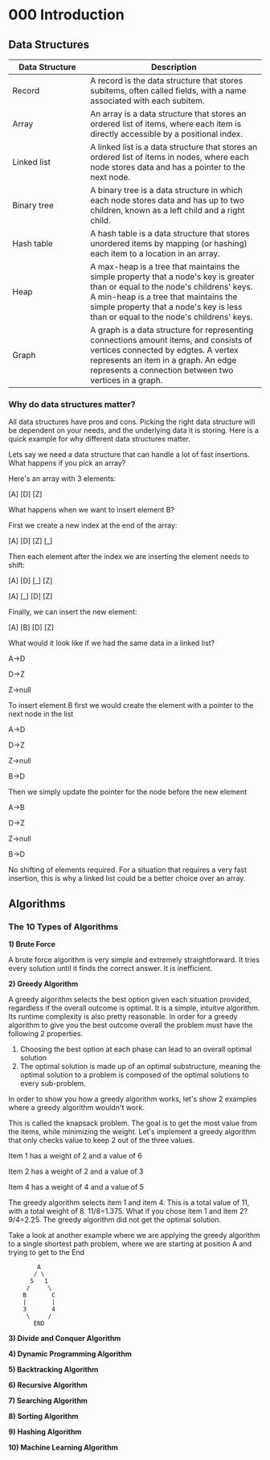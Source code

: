 # 000 Introduction

## Data Structures

<table><thead><tr><th width="139">Data Structure</th><th>Description</th></tr></thead><tbody><tr><td>Record</td><td>A record is the data structure that stores subitems, often called fields, with a name associated with each subitem.</td></tr><tr><td>Array</td><td>An array is a data structure that stores an ordered list of items, where each item is directly accessible by a positional index.</td></tr><tr><td>Linked list</td><td>A linked list is a data structure that stores an ordered list of items in nodes, where each node stores data and has a pointer to the next node.</td></tr><tr><td>Binary tree</td><td>A binary tree is a data structure in which each node stores data and has up to two children, known as a left child and a right child.</td></tr><tr><td>Hash table</td><td>A hash table is a data structure that stores unordered items by mapping (or hashing) each item to a location in an array.</td></tr><tr><td>Heap</td><td>A max-heap is a tree that maintains the simple property that a node's key is greater than or equal to the node's childrens' keys. A min-heap is a tree that maintains the simple property that a node's key is less than or equal to the node's childrens' keys.</td></tr><tr><td>Graph</td><td>A graph is a data structure for representing connections amount items, and consists of vertices connected by edgtes. A vertex represents an item in a graph. An edge represents a connection between two vertices in a graph.</td></tr></tbody></table>

### Why do data structures matter?

All data structures have pros and cons. Picking the right data structure will be dependent on your needs, and the underlying data it is storing. Here is a quick example for why different data structures matter.

Lets say we need a data structure that can handle a lot of fast insertions. What happens if you pick an array?&#x20;

Here's an array with 3 elements:

\[A] \[D] \[Z]

What happens when we want to insert element B?

First we create a new index at the end of the array:

\[A] \[D] \[Z] \[\_]

Then each element after the index we are inserting the element needs to shift:

\[A] \[D] \[\_] \[Z]

\[A] \[\_] \[D] \[Z]

Finally, we can insert the new element:

\[A] \[B] \[D] \[Z]

What would it look like if we had the same data in a linked list?

A->D

D->Z

Z->null

To insert element B first we would create the element with a pointer to the next node in the list

A->D

D->Z

Z->null

B->D

Then we simply update the pointer for the node before the new element

A->B

D->Z

Z->null

B->D

No shifting of elements required. For a situation that requires a very fast insertion, this is why a linked list could be a better choice over an array.

## Algorithms

### The 10 Types of Algorithms

**1) Brute Force**

A brute force algorithm is very simple and extremely straightforward. It tries every solution until it finds the correct answer. It is inefficient.&#x20;

**2) Greedy Algorithm**

A greedy algorithm selects the best option given each situation provided, regardless if the overall outcome is optimal. It is a simple, intuitve algorithm. Its runtime complexity is also pretty reasonable. In order for a greedy algorithm to give you the best outcome overall the problem must have the following 2 properties.

1. Choosing the best option at each phase can lead to an overall optimal solution
2. The optimal solution is made up of an optimal substructure, meaning the optimal solution to a problem is composed of the optimal solutions to every sub-problem.

In order to show you how a greedy algorithm works, let's show 2 examples where a greedy algorithm wouldn't work.

This is called the knapsack problem. The goal is to get the most value from the items, while minimizing the weight. Let's implement a greedy algorithm that only checks value to keep 2 out of the three values.

Item 1 has a weight of 2 and a value of 6

Item 2 has a weight of 2 and a value of 3

Item 4 has a weight of 4 and a value of 5

The greedy algorithm selects item 1 and item 4. This is a total value of 11, with a total weight of 8. 11/8=1.375. What if you chose item 1 and item 2? 9/4=2.25. The greedy algorithm did not get the optimal solution.&#x20;

Take a look at another example where we are applying the greedy algorithm to a single shortest path problem, where we are starting at position A and trying to get to the End

```
        A
       / \
      5   1
     /     \
    B       C
    |       |
    3       4
     \     /
       END
```



**3) Divide and Conquer Algorithm**

**4) Dynamic Programming Algorithm**

**5) Backtracking Algorithm**

**6) Recursive Algorithm**

**7) Searching Algorithm**

**8) Sorting Algorithm**

**9) Hashing Algorithm**

**10) Machine Learning Algorithm**





